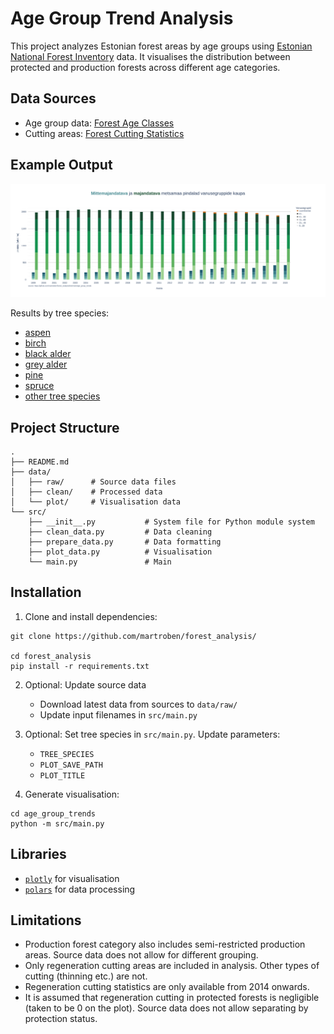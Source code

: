 # Age Group Trend Analysis

This project analyzes Estonian forest areas by age groups using [Estonian National Forest Inventory](https://keskkonnaportaal.ee/et/teemad/mets/metsastatistika-sh-smi) data. It visualises the distribution between protected and production forests across different age categories.

## Data Sources
- Age group data: [Forest Age Classes](https://tableau.envir.ee/views/SMI/17Vanuseklassidaegrida?%3Aembed=y)
- Cutting areas: [Forest Cutting Statistics](https://tableau.envir.ee/views/SMI/28Raieaegrida?%3Aembed=y)

## Example Output
![Age group trends](age_group_trends/metsamaa_pindala_kokku.png)

Results by tree species:
- [aspen](age_group_trends/metsamaa_pindala_haab.png)
- [birch](age_group_trends/metsamaa_pindala_kask.png)
- [black alder](age_group_trends/metsamaa_pindala_sanglepp.png)
- [grey alder](age_group_trends/metsamaa_pindala_hall_lepp.png)
- [pine](age_group_trends/metsamaa_pindala_mänd.png)
- [spruce](age_group_trends/metsamaa_pindala_kuusk.png)
- [other tree species](age_group_trends/metsamaa_pindala_muu.png)

## Project Structure
```
.
├── README.md
├── data/
│   ├── raw/      # Source data files
│   ├── clean/    # Processed data
│   └── plot/     # Visualisation data
└── src/
    ├── __init__.py           # System file for Python module system
    ├── clean_data.py         # Data cleaning
    ├── prepare_data.py       # Data formatting
    ├── plot_data.py          # Visualisation
    └── main.py               # Main
```

## Installation

1. Clone and install dependencies:
```shell
git clone https://github.com/martroben/forest_analysis/

cd forest_analysis
pip install -r requirements.txt
```

2. Optional: Update source data
    - Download latest data from sources to `data/raw/`
    - Update input filenames in `src/main.py`

3. Optional: Set tree species in `src/main.py`. Update parameters:
    - `TREE_SPECIES`
    - `PLOT_SAVE_PATH`
    - `PLOT_TITLE`

4. Generate visualisation:
```shell
cd age_group_trends
python -m src/main.py
```

## Libraries
- [`plotly`](https://plotly.com/python/) for visualisation
- [`polars`](https://pola.rs/) for data processing

## Limitations
- Production forest category also includes semi-restricted production areas. Source data does not allow for different grouping.
- Only regeneration cutting areas are included in analysis. Other types of cutting (thinning etc.) are not.
- Regeneration cutting statistics are only available from 2014 onwards.
- It is assumed that regeneration cutting in protected forests is negligible (taken to be 0 on the plot). Source data does not allow separating by protection status.

